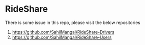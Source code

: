 # RideShare
There is some issue in this repo, please visit the below repositories
1. https://github.com/SahilMangal/RideShare-Drivers
2. https://github.com/SahilMangal/RideShare-Users
